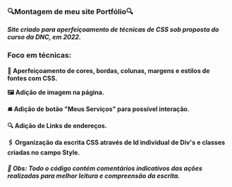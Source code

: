 ### 🔍Montagem de meu site Portfólio🔍
**_Site criado para aperfeiçoamento de técnicas de CSS sob proposta do curso da DNC, em 2022._**

### Foco em técnicas:

**🌈 Aperfeiçoamento de cores, bordas, colunas, margens e estilos de fontes com CSS.**

**🖼 Adição de imagem na página.**

**🛎 Adição de botão "Meus Serviços" para possível interação.**

**🔍 Adição de Links de endereços.**

**🖇 Organização da escrita CSS através de Id individual de Div's e classes criadas no campo Style.**



#### _📍 Obs: Todo o código contém comentários indicativos das ações realizadas para melhor leitura e compreensão da escrita._

